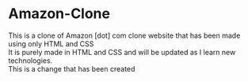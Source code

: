 # Amazon-Clone
This is a clone of Amazon [dot] com clone website that has been made using only HTML and CSS
<br>
It is purely made in HTML and CSS and will be updated as I learn new technologies.
<br>
This is a change that has been created
